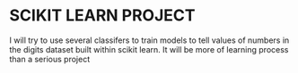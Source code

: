 # SCIKIT LEARN PROJECT
I will try to use several classifers to train models to tell values of numbers in the digits dataset built within scikit learn.
It will be more of learning process than a serious project

